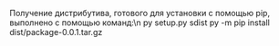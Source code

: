 Получение дистрибутива, готового для установки с помощью pip, выполнено с помощью команд:\n
py setup.py sdist
py -m pip install dist/package-0.0.1.tar.gz
